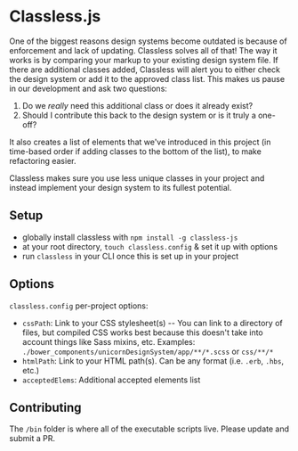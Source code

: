 # Classless.js

One of the biggest reasons design systems become outdated is because of enforcement and lack of updating. Classless solves all of that! The way it works is by comparing your markup to your existing design system file. If there are additional classes added, Classless will alert you to either check the design system or add it to the approved class list. This makes us pause in our development and ask two questions:

1. Do we *really* need this additional class or does it already exist?
2. Should I contribute this back to the design system or is it truly a one-off?

It also creates a list of elements that we've introduced in this project (in time-based order if adding classes to the bottom of the list), to make refactoring easier.

Classless makes sure you use less unique classes in your project and instead implement your design system to its fullest potential.

## Setup

- globally install classless with `npm install -g classless-js`
- at your root directory, `touch classless.config` & set it up with options
- run `classless` in your CLI once this is set up in your project

## Options

`classless.config` per-project options:

- `cssPath`: Link to your CSS stylesheet(s) -- You can link to a directory of files, but compiled CSS works best because this doesn't take into account things like Sass mixins, etc. Examples: `./bower_components/unicornDesignSystem/app/**/*.scss` or `css/**/*`
- `htmlPath`: Link to your HTML path(s). Can be any format (i.e. `.erb`, `.hbs`, etc.)
- `acceptedElems`: Additional accepted elements list

## Contributing

The `/bin` folder is where all of the executable scripts live. Please update and submit a PR.
